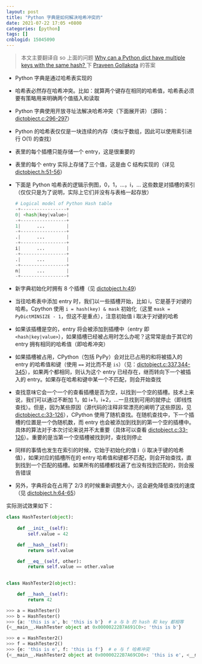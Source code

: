 ```yaml
---
layout: post
title: "Python 字典是如何解决哈希冲突的"
date: 2021-07-22 17:05 +0800
categories: [python]
tags: []
cnblogid: 15045090
---
```


> 本文主要翻译自 so 上面的问题 [Why can a Python dict have multiple keys with the same hash? ](https://stackoverflow.com/questions/9010222/why-can-a-python-dict-have-multiple-keys-with-the-same-hash) 下 [Praveen Gollakota](https://stackoverflow.com/users/553995/praveen-gollakota) 的答案

- Python 字典是通过哈希表实现的

- 哈希表必然存在哈希冲突。比如：就算两个键存在相同的哈希值，哈希表必须要有策略用来明确两个值插入和读取

- Python 字典使用开放寻址法解决哈希冲突（下面展开讲）（源码：[dictobject.c:296-297](http://hg.python.org/cpython/file/52f68c95e025/Objects/dictobject.c#l296)）

- Python 的哈希表仅仅是一块连续的内存（类似于数组，因此可以使用索引进行 O(1) 的查找）

- 表里的每个插槽只能存储一个 entry，这是很重要的

- 表里的每个 entry 实际上存储了三个值，这是由 C 结构实现的（详见 [dictobject.h:51-56](http://hg.python.org/cpython/file/52f68c95e025/Include/dictobject.h#l51)）

- 下面是 Python 哈希表的逻辑示例图，0，1，...，i，... 这些数是对插槽的索引（仅仅只是为了说明，实际上它们并没有与表格一起存放）

  ```python
  # Logical model of Python Hash table
  -+-----------------+
  0| <hash|key|value>|
  -+-----------------+
  1|      ...        |
  -+-----------------+
  .|      ...        |
  -+-----------------+
  i|      ...        |
  -+-----------------+
  .|      ...        |
  -+-----------------+
  n|      ...        |
  -+-----------------+
  ```

- 新字典初始化时拥有 8 个插槽（见  [dictobject.h:49](http://hg.python.org/cpython/file/52f68c95e025/Include/dictobject.h#l49)）

- 当往哈希表中添加 entry 时，我们以一些插槽开始，比如 i，它是基于对键的哈希。Cpython 使用 `i = hash(key) & mask` 初始化（这里 `mask = PyDictMINSIZE - 1`，但这不是重点），注意初始值 i 取决于对键的哈希

- 如果该插槽是空的，entry 将会被添加到插槽中（entry 即 `<hash|key|value>`），如果插槽已经被占用时怎么办呢？这常常是由于其它的 entry 拥有相同的哈希值（即哈希冲突）

- 如果插槽被占用，CPython（包括 PyPy）会对比已占用的和将被插入的 entry 的哈希值和键（使用 `==` 对比而不是 `is`）（见：[dictobject.c:337](http://hg.python.org/cpython/file/52f68c95e025/Objects/dictobject.c#l337),[344-345](http://hg.python.org/cpython/file/52f68c95e025/Objects/dictobject.c#l344)），如果两个都相同，则认为这个 entry 已经存在，继而转向下一个被插入的 entry。如果存在哈希和键中某一个不匹配，则会开始查找

- 查找意味它会一个一个的查看插槽是否为空，以找到一个空的插槽。技术上来说，我们可以通过不断加 1，如 i+1，i+2，...一旦找到可用的就停止（即线性查找）。但是，因为某些原因（源代码的注释非常漂亮的阐明了这些原因，见 [dictobject.c:33-126](http://hg.python.org/cpython/file/52f68c95e025/Objects/dictobject.c#l33)），CPython 使用了随机查找。在随机查找中，下一个插槽的位置是一个伪随机数，而 entry 也会被添加到找到的第一个空的插槽中。具体的算法对于本次讨论来说并不太重要（具体可以查看  [dictobject.c:33-126](http://hg.python.org/cpython/file/52f68c95e025/Objects/dictobject.c#l33)）。重要的是当第一个空插槽被找到时，查找则停止

- 同样的事情也发生在索引的时候，它始于初始化的值 i（i 取决于键的哈希值），如果对应的插槽所在的 entry 哈希值和键都不匹配，则会开始查找，直到找到一个匹配的插槽。如果所有的插槽都找遍了也没有找到匹配的，则会报告错误

- 另外，字典将会在占用了 2/3 的时候重新调整大小，这会避免降低查找的速度（见 [dictobject.h:64-65](http://hg.python.org/cpython/file/52f68c95e025/Include/dictobject.h#l64)）



实际测试效果如下：

```python
class HashTester(object):
	
    def __init__(self):
        self.value = 42

    def __hash__(self):
        return self.value

    def __eq__(self, other):
        return self.value == other.value
    

class HashTester2(object):

    def __hash__(self):
        return 42
```

```python
>>> a = HashTester()
>>> b = HashTester()
>>> {a: 'this is a', b: 'this is b'}  # a 与 b 的 hash 和 key 都相等
{<__main__.HashTester object at 0x00000222B7A691C0>: 'this is b'}

>>> e = HashTester2()
>>> f = HashTester2()
>>> {e: 'this is e', f: 'this is f'}  # e 与 f 哈希冲突
{<__main__.HashTester2 object at 0x00000222B7A69CD0>: 'this is e', <__main__.HashTester2 object at 0x00000222B7A690A0>: 'this is f'}
```

